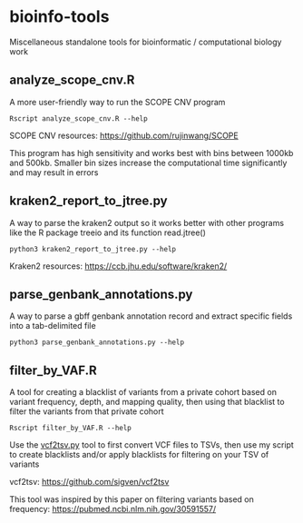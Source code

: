 # bioinfo-tools

Miscellaneous standalone tools for bioinformatic / computational biology work

## analyze_scope_cnv.R

A more user-friendly way to run the SCOPE CNV program

```
Rscript analyze_scope_cnv.R --help
```

SCOPE CNV resources: https://github.com/rujinwang/SCOPE

This program has high sensitivity and works best with bins between 1000kb and 500kb. Smaller bin sizes increase the computational time significantly and may result in errors

## kraken2_report_to_jtree.py

A way to parse the kraken2 output so it works better with other programs like the R package treeio and its function read.jtree()

```
python3 kraken2_report_to_jtree.py --help
```

Kraken2 resources: https://ccb.jhu.edu/software/kraken2/

## parse_genbank_annotations.py

A way to parse a gbff genbank annotation record and extract specific fields into a tab-delimited file

```
python3 parse_genbank_annotations.py --help
```

## filter_by_VAF.R

A tool for creating a blacklist of variants from a private cohort based on variant frequency, depth, and mapping quality, then using that blacklist to filter the variants from that private cohort

```
Rscript filter_by_VAF.R --help
```

Use the [vcf2tsv.py](https://github.com/sigven/vcf2tsv) tool to first convert VCF files to TSVs, then use my script to create blacklists and/or apply blacklists for filtering on your TSV of variants

vcf2tsv: https://github.com/sigven/vcf2tsv

This tool was inspired by this paper on filtering variants based on frequency: https://pubmed.ncbi.nlm.nih.gov/30591557/
